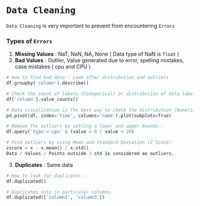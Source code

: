 # `Data Cleaning`

`Data Cleaning` is very important to prevent from encountering `Errors`

### Types of `Errors`

1. **Missing Values** : NaT, NaN, NA, None ( Data type of NaN is `float` )
2. **Bad Values** : Outlier, Value generated due to error, spelling mistakes, case mistakes ( cpu and CPU )
```python
# How to find bad data : Look after distribution and outliers
df.groupby('column').describe()

# Check the count of labels (Categorical) or distribution of data labels :
df['column'].value_counts()

# Data visualization is the best way to check the distribution (Numerical) and frequency or count (Categorical) of data
pd.pivot(df, index='time', columns='name').plot(subplots=True)

# Remove the outliers by setting a lower and upper bounds :
df.query('type'='cpu' & (value > 0 | value < 20)

# Find outliers by using Mean and Standard Deviation (Z Score):
zscore = x - x.mean() / x.std()
Data / Values / Points outside 3 std is considered as outliers.
```

3. **Duplicates** : Same data 

```python
# How to look for duplicates :
df.duplicated()

# Duplicates only in particular columns.
df.duplicated(['column1', 'column3']) 
```
